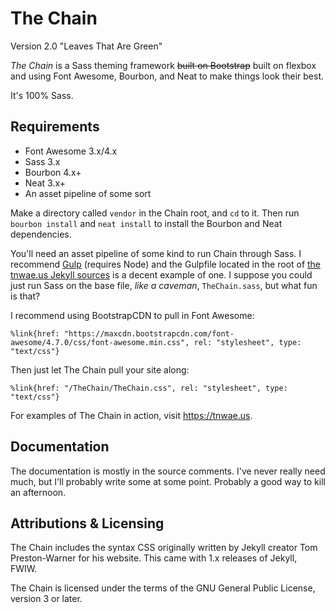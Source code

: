 The Chain
=========

Version 2.0 "Leaves That Are Green"

_The Chain_ is a Sass theming framework ~~built on Bootstrap~~ built on
flexbox and using Font Awesome, Bourbon, and Neat to make things look
their best.

It's 100% Sass.

Requirements
------------

* Font Awesome 3.x/4.x
* Sass 3.x
* Bourbon 4.x+
* Neat 3.x+
* An asset pipeline of some sort

Make a directory called `vendor` in the Chain root, and `cd` to it.
Then run `bourbon install` and `neat install` to install the Bourbon and
Neat dependencies.

You'll need an asset pipeline of some kind to run Chain through Sass.  I
recommend [Gulp](http://gulpjs.com) (requires Node) and the Gulpfile
located in the root of [the tnwae.us Jekyll sources](https://github.com/tnwae/tnwae.us) is a
decent example of one.  I suppose you could just run Sass on the base
file, _like a caveman_, `TheChain.sass`, but what fun is that?

I recommend using BootstrapCDN to pull in Font Awesome:

```haml
%link{href: "https://maxcdn.bootstrapcdn.com/font-awesome/4.7.0/css/font-awesome.min.css", rel: "stylesheet", type: "text/css"}
```

Then just let The Chain pull your site along:

```haml
%link{href: "/TheChain/TheChain.css", rel: "stylesheet", type: "text/css"}
```

For examples of The Chain in action, visit <https://tnwae.us>.


Documentation
-------------

The documentation is mostly in the source comments.  I've never really
need much, but I'll probably write some at some point.  Probably a good
way to kill an afternoon.


Attributions & Licensing
------------------------

The Chain includes the syntax CSS originally written by Jekyll creator
Tom Preston-Warner for his website.  This came with 1.x releases of
Jekyll, FWIW.

The Chain is licensed under the terms of the GNU General Public License,
version 3 or later.

